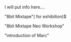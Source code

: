 I will put info here....

"8bit Mixtape"( for exhibition)$


"8bit Mixtape Neo Workshop"


"introduction of Marc"

